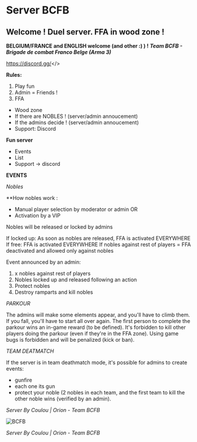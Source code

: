 # Server **BCFB**
## Welcome ! **Duel server. FFA in wood zone !**

**BELGIUM/FRANCE and ENGLISH welcome (and other :) ) !**
***Team BCFB - Brigade de combat Franco Belge (Arma 3)***

<a id="Discord link - BCFB (soon)">https://discord.gg/</>

**Rules:**

1. Play fun
2. Admin = Friends !
3. FFA
- Wood zone
- If there are NOBLES ! (server/admin annoucement)
- If the admins decide ! (server/admin annoucement)
- Support: Discord

**Fun server**
* Events
* List
* Support -> discord

**EVENTS**

*Nobles*

**How nobles work :
- Manual player selection by moderator or admin
OR
- Activation by a VIP

Nobles will be released or locked by admins

If locked up: As soon as nobles are released, FFA is activated EVERYWHERE
If free: FFA is activated EVERYWHERE
If nobles against rest of players = FFA deactivated and allowed only against nobles

Event announced by an admin: 
1) x nobles against rest of players
2) Nobles locked up and released following an action
3) Protect nobles
4) Destroy ramparts and kill nobles

*PARKOUR*

The admins will make some elements appear, and you'll have to climb them. If you fall, you'll have to start all over again.
The first person to complete the parkour wins an in-game reward (to be defined).
It's forbidden to kill other players doing the parkour (even if they're in the FFA zone).
Using game bugs is forbidden and will be penalized (kick or ban).

*TEAM DEATMATCH*

If the server is in team deathmatch mode, it's possible for admins to create events:
- gunfire
- each one its gun
- protect your noble (2 nobles in each team, and the first team to kill the other noble wins (verified by an admin).


*Server By Coulou | Orion - Team BCFB*

![BCFB](https://cdn.discordapp.com/attachments/742452485846990878/742452545464696982/patch-bcfb.png?ex=65809250&is=656e1d50&hm=9b08c68892d046124ec4ad3d10d0538639e912af27e149ddfb09680337c14214&)

*Server By Coulou | Orion - Team BCFB*
